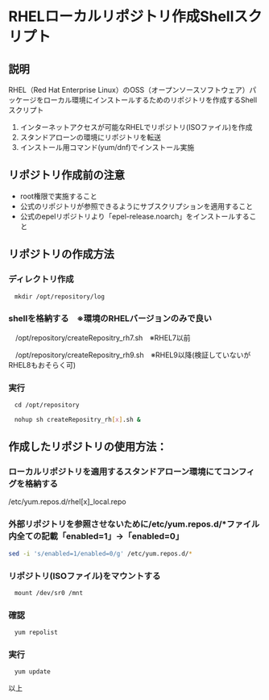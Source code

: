# RHELローカルリポジトリ作成Shellスクリプト

## 説明
RHEL（Red Hat Enterprise Linux）のOSS（オープンソースソフトウェア）パッケージをローカル環境にインストールするためのリポジトリを作成するShellスクリプト

1. インターネットアクセスが可能なRHELでリポジトリ(ISOファイル)を作成
2. スタンドアローンの環境にリポジトリを転送
3. インストール用コマンド(yum/dnf)でインストール実施

## リポジトリ作成前の注意
- root権限で実施すること
- 公式のリポジトリが参照できるようにサブスクリプションを適用すること
- 公式のepelリポジトリより「epel-release.noarch」をインストールすること

## リポジトリの作成方法
### ディレクトリ作成
```sh
　mkdir /opt/repository/log
```

### shellを格納する　※環境のRHELバージョンのみで良い
　/opt/repository/createRepositry_rh7.sh　※RHEL7以前
 
　/opt/repository/createRepositry_rh9.sh　※RHEL9以降(検証していないがRHEL8もおそらく可)
 
### 実行
```sh
　cd /opt/repository
```
```sh
　nohup sh createRepositry_rh[x].sh &
```

## 作成したリポジトリの使用方法：
### ローカルリポジトリを適用するスタンドアローン環境にてコンフィグを格納する
 /etc/yum.repos.d/rhel[x]_local.repo
 
### 外部リポジトリを参照させないために/etc/yum.repos.d/*ファイル内全ての記載「enabled=1」→「enabled=0」
```sh
sed -i 's/enabled=1/enabled=0/g' /etc/yum.repos.d/*
```

### リポジトリ(ISOファイル)をマウントする
```sh
　mount /dev/sr0 /mnt
```
### 確認
```sh
　yum repolist
```
### 実行
```sh
　yum update
```
以上
